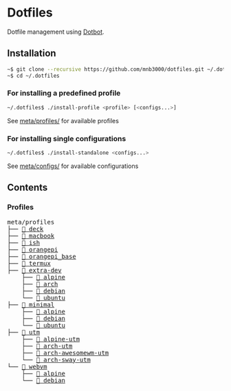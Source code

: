 # Dotfiles

Dotfile management using [Dotbot](https://github.com/anishathalye/dotbot).

## Installation

```bash
~$ git clone --recursive https://github.com/mnb3000/dotfiles.git ~/.dotfiles
~$ cd ~/.dotfiles
```

### For installing a predefined profile

```bash
~/.dotfiles$ ./install-profile <profile> [<configs...>]
```

See [meta/profiles/](./meta/profiles) for available profiles

### For installing single configurations

```bash
~/.dotfiles$ ./install-standalone <configs...>
```

See [meta/configs/](./meta/configs) for available configurations

## Contents

### Profiles

<pre>
meta/profiles
├── <a href="./meta/profiles/deck" title="deck">📄 deck</a>
├── <a href="./meta/profiles/macbook" title="macbook">📄 macbook</a>
├── <a href="./meta/profiles/ish" title="ish">📄 ish</a>
├── <a href="./meta/profiles/orangepi" title="orangepi">📄 orangepi</a>
├── <a href="./meta/profiles/orangepi_base" title="orangepi_base">📄 orangepi_base</a>
├── <a href="./meta/profiles/termux" title="termux">📄 termux</a>
├── <a href="./meta/profiles/extra-dev/" title="extra-dev">📂 extra-dev</a>
    ├── <a href="./meta/profiles/extra-dev/alpine" title="extra-dev-alpine">📄 alpine</a>
    ├── <a href="./meta/profiles/extra-dev/arch" title="extra-dev-arch">📄 arch</a>
    ├── <a href="./meta/profiles/extra-dev/debian" title="extra-dev-debian">📄 debian</a>
    └── <a href="./meta/profiles/extra-dev/ubuntu" title="extra-dev-ubuntu">📄 ubuntu</a>
├── <a href="./meta/profiles/minimal/" title="minimal">📂 minimal</a>
    ├── <a href="./meta/profiles/minimal/alpine" title="minimal-alpine">📄 alpine</a>
    ├── <a href="./meta/profiles/minimal/debian" title="minimal-debian">📄 debian</a>
    └── <a href="./meta/profiles/minimal/ubuntu" title="minimal-ubuntu">📄 ubuntu</a>
├── <a href="./meta/profiles/utm/" title="utm">📂 utm</a>
    ├── <a href="./meta/profiles/minimal/alpine" title="alpine-utm">📄 alpine-utm</a>
    ├── <a href="./meta/profiles/minimal/arch-utm" title="arch-utm">📄 arch-utm</a>
    ├── <a href="./meta/profiles/minimal/arch-awesomewm-utm" title="arch-awesomewm-utm">📄 arch-awesomewm-utm</a>
    └── <a href="./meta/profiles/minimal/arch-sway-utm" title="arch-sway-utm">📄 arch-sway-utm</a>
└── <a href="./meta/profiles/webvm/" title="webvm">📂 webvm</a>
    ├── <a href="./meta/profiles/webvm/alpine" title="webvm-alpine">📄 alpine</a>
    └── <a href="./meta/profiles/webvm/debian" title="webvm-debian">📄 debian</a>
</pre>
